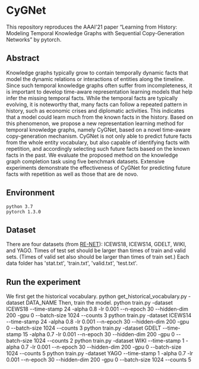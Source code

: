 # CyGNet
This repository reproduces the AAAI'21 paper “Learning from History: Modeling Temporal Knowledge Graphs with Sequential Copy-Generation Networks” by pytorch.

## Abstract
Knowledge graphs typically grow to contain temporally dynamic facts that model the dynamic relations or interactions of entities along the timeline.
Since such temporal knowledge graphs often suffer from incompleteness, it is important to develop time-aware representation learning models that help infer the missing temporal facts. While the temporal facts are typically evolving, it is noteworthy that, many facts can follow a repeated pattern in history, such as economic crises and diplomatic activities. This indicates that a model could learn much from the known facts in the history. Based on this phenomenon, we propose a new representation learning method for temporal knowledge graphs, namely CyGNet, based on a novel time-aware copy-generation mechanism. CyGNet is not only able to predict future facts from the whole entity vocabulary, but also capable of identifying facts with repetition, and accordingly selecting such future facts based on the known facts in the past. We evaluate the proposed method on the knowledge graph completion task using five benchmark datasets. Extensive experiments demonstrate the effectiveness of CyGNet for predicting future facts with repetition as well as those that are de novo.

## Environment
    python 3.7
    pytorch 1.3.0

## Dataset
There are four datasets (from [RE-NET](https://github.com/INK-USC/RE-Net)): ICEWS18, ICEWS14, GDELT, WIKI, and YAGO. Times of test set should be larger than times of train and valid sets. (Times of valid set also should be larger than times of train set.) Each data folder has 'stat.txt', 'train.txt', 'valid.txt', 'test.txt'.

## Run the experiment
We first get the historical vocabulary.
        python get_historical_vocabulary.py -dataset DATA_NAME
Then, train the model.
        python train.py -dataset ICEWS18 --time-stamp 24 -alpha 0.8 -lr 0.001 --n-epoch 30 --hidden-dim 200 -gpu 0 --batch-size 1024 --counts 3
        python train.py -dataset ICEWS14 --time-stamp 24 -alpha 0.8 -lr 0.001 --n-epoch 30 --hidden-dim 200 -gpu 0 --batch-size 1024 --counts 3
        python train.py -dataset GDELT --time-stamp 15 -alpha 0.7 -lr 0.001 --n-epoch 30 --hidden-dim 200 -gpu 0 --batch-size 1024 --counts 2
        python train.py -dataset WIKI --time-stamp 1 -alpha 0.7 -lr 0.001 --n-epoch 30 --hidden-dim 200 -gpu 0 --batch-size 1024 --counts 5
        python train.py -dataset YAGO --time-stamp 1 -alpha 0.7 -lr 0.001 --n-epoch 30 --hidden-dim 200 -gpu 0 --batch-size 1024 --counts 5
